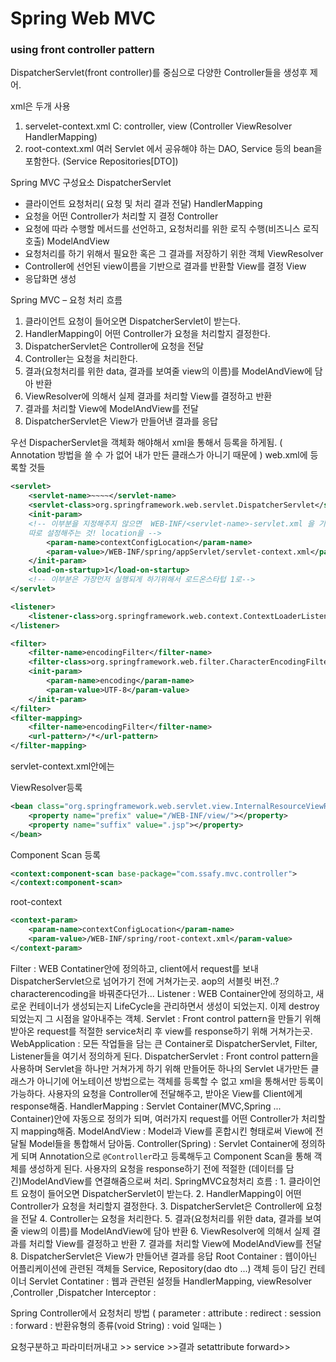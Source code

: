 # Spring Web MVC

### using front controller pattern
DispatcherServlet(front controller)를 중심으로 다양한 Controller들을 생성후 제어.

xml은 두개 사용
1. servelet-context.xml
    C: controller, view
    (Controller ViewResolver HandlerMapping)
2. root-context.xml
    여러 Servlet 에서 공유해야 하는 DAO, Service 등의 bean을 포함한다.
    (Service Repositories[DTO])

Spring MVC 구성요소
DispatcherServlet
- 클라이언트 요청처리( 요청 및 처리 결과 전달)
HandlerMapping
- 요청을 어떤 Controller가 처리할 지 결정
Controller
- 요청에 따라 수행할 메서드를 선언하고, 요청처리를 위한 로직 수행(비즈니스 로직 호출)
ModelAndView
- 요청처리를 하기 위해서 필요한 혹은 그 결과를 저장하기 위한 객체
ViewResolver
- Controller에 선언된 view이름을 기반으로 결과를 반환할 View를 결정
View
- 응답화면 생성

Spring MVC – 요청 처리 흐름
1. 클라이언트 요청이 들어오면 DispatcherServlet이 받는다.
2. HandlerMapping이 어떤 Controller가 요청을 처리할지 결정한다.
3. DispatcherServlet은 Controller에 요청을 전달
4. Controller는 요청을 처리한다.
5. 결과(요청처리를 위한 data, 결과를 보여줄 view의 이름)를 ModelAndView에 담아 반환
6. ViewResolver에 의해서 실제 결과를 처리할 View를 결정하고 반환
7. 결과를 처리할 View에 ModelAndView를 전달
8. DispatcherServlet은 View가 만들어낸 결과를 응답



우선 DispacherServlet을 객체화 해야해서 xml을 통해서 등록을 하게됨. ( Annotation 방법을 쓸 수 가 없어 내가 만든 클래스가 아니기 때문에 )
web.xml에 등록할 것들
```xml
<servlet>
    <servlet-name>~~~~</servlet-name>
    <servlet-class>org.springframework.web.servlet.DispatcherServlet</servlet-class>
    <init-param> 
    <!-- 이부분을 지정해주지 않으면  WEB-INF/<servlet-name>-servlet.xml 을 기본으로 로딩하게됨
    따로 설정해주는 것! location을 -->
        <param-name>contextConfigLocation</param-name>
        <param-value>/WEB-INF/spring/appServlet/servlet-context.xml</param-value>
    </init-param>
    <load-on-startup>1</load-on-startup>
    <!-- 이부분은 가장먼저 실행되게 하기위해서 로드온스타텁 1로-->
</servlet>

<listener>
	<listener-class>org.springframework.web.context.ContextLoaderListener</listener-class>
</listener>

<filter>
	<filter-name>encodingFilter</filter-name>
	<filter-class>org.springframework.web.filter.CharacterEncodingFilter</filter-class>
	<init-param>
		<param-name>encoding</param-name>
		<param-value>UTF-8</param-value>
	</init-param>
</filter>
<filter-mapping>
	<filter-name>encodingFilter</filter-name>
	<url-pattern>/*</url-pattern>
</filter-mapping>

```
servlet-context.xml안에는

ViewResolver등록 
```xml
<bean class="org.springframework.web.servlet.view.InternalResourceViewResolver">
	<property name="prefix" value="/WEB-INF/view/"></property>
	<property name="suffix" value=".jsp"></property>
</bean>
```
Component Scan 등록
```xml
<context:component-scan base-package="com.ssafy.mvc.controller">
</context:component-scan>
```




root-context
```xml
<context-param>
    <param-name>contextConfigLocation</param-name>
    <param-value>/WEB-INF/spring/root-context.xml</param-value>
</context-param>
```




Filter : 
   WEB Contatiner안에 정의하고, client에서 request를 보내 DispatcherServlet으로 넘어가기 전에 거쳐가는곳. aop의 서블릿 버전..? characterencoding을 바꿔준다던가...
Listener : 
    WEB Container안에 정의하고, 새로운 컨테이너가 생성되는지 LifeCycle을 관리하면서 생성이 되었는지. 이제 destroy되었는지 그 시점을 알아내주는 객체.
Servlet : 
    Front control pattern을 만들기 위해 받아온 request를 적절한 service처리 후 view를 response하기 위해 거쳐가는곳.
WebApplication : 
    모든 작업들을 담는 큰 Container로 DispatcherServlet, Filter, Listener들을 여기서 정의하게 된다.
DispatcherServlet :
    Front control pattern을 사용하며 Servlet을 하나만 거쳐가게 하기 위해 만들어둔 하나의 Servlet 내가만든 클래스가 아니기에 어노테이션 방법으로는 객체를 등록할 수 없고 xml을 통해서만 등록이 가능하다. 사용자의 요청을 Controller에 전달해주고, 받아온 View를 Client에게 response해줌.
HandlerMapping : 
    Servlet Container(MVC,Spring ... Container)안에 자동으로 정의가 되며, 여러가지 request를 어떤 Controller가 처리할지 mapping해줌.
ModelAndView :
    Model과 View를 혼합시킨 형태로써 View에 전달될 Model들을 통합해서 담아둠.
Controller(Spring) : 
    Servlet Container에 정의하게 되며 Annotation으로 `@Controller`라고 등록해두고 Component Scan을 통해 객체를 생성하게 된다. 사용자의 요청을 response하기 전에 적절한 (데이터를 담긴)ModelAndView를 연결해줌으로써 처리.
SpringMVC요청처리 흐름 :
    1. 클라이언트 요청이 들어오면 DispatcherServlet이 받는다.
    2. HandlerMapping이 어떤 Controller가 요청을 처리할지 결정한다.
    3. DispatcherServlet은 Controller에 요청을 전달
    4. Controller는 요청을 처리한다.
    5. 결과(요청처리를 위한 data, 결과를 보여줄 view의 이름)를 ModelAndView에 담아 반환
    6. ViewResolver에 의해서 실제 결과를 처리할 View를 결정하고 반환
    7. 결과를 처리할 View에 ModelAndView를 전달
    8. DispatcherServlet은 View가 만들어낸 결과를 응답
Root Container :
    웹이아닌 어플리케이션에 관련된 객체들 Service, Repository(dao dto ...) 객체 등이 담긴 컨테이너
Servlet Contatiner :
    웹과 관련된 설정들 HandlerMapping, viewResolver ,Controller ,Dispatcher 
Interceptor : 

Spring Controller에서 요청처리 방법 
(
    parameter : 
    attribute : 
    redirect : 
    session : 
    forward : 
    반환유형의 종류(void String) : void 일때는 
)  

요청구분하고 파라미터꺼내고 >> service >>결과 setattribute forward>>